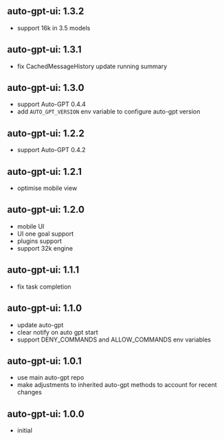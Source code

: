 ## auto-gpt-ui: 1.3.2

 * support 16k in 3.5 models

## auto-gpt-ui: 1.3.1

 * fix CachedMessageHistory update running summary

## auto-gpt-ui: 1.3.0

 * support Auto-GPT 0.4.4
 * add `AUTO_GPT_VERSION` env variable to configure auto-gpt version

## auto-gpt-ui: 1.2.2

 * support Auto-GPT 0.4.2

## auto-gpt-ui: 1.2.1

 * optimise mobile view

## auto-gpt-ui: 1.2.0

 * mobile UI
 * UI one goal support
 * plugins support
 * support 32k engine

## auto-gpt-ui: 1.1.1

 * fix task completion

## auto-gpt-ui: 1.1.0

 * update auto-gpt
 * clear notify on auto gpt start
 * support DENY_COMMANDS and ALLOW_COMMANDS env variables

## auto-gpt-ui: 1.0.1

 * use main auto-gpt repo
 * make adjustments to inherited auto-gpt methods to account for recent changes

## auto-gpt-ui: 1.0.0

 * initial
